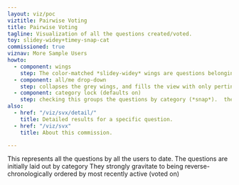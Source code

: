 ```yaml
---
layout: viz/poc
viztitle: Pairwise Voting
title: Pairwise Voting
tagline: Visualization of all the questions created/voted.
toy: slidey-widey+timey-snap-cat
commissioned: true
viznav: More Sample Users
howto:
  - component: wings
    step: The color-matched *slidey-widey* wings are questions belonging to the currently logged in user. The grey questions belong to other users.
  - component: all/me drop-down
    step: collapses the grey wings, and fills the view with only pertinent questions.
  - component: category lock (defaults on)
    step: checking this groups the questions by category (*snap*).  they always remain arranged by most recently updated (*tap*).
also:
  - href: "/viz/svx/detail/"
    title: Detailed results for a specific question.
  - href: "/viz/svx"
    title: About this commission.

---
```

This represents all the questions by all the users to date.
The questions are initially laid out by category
They strongly gravitate to being reverse-chronologically ordered by most recently active (voted on)

